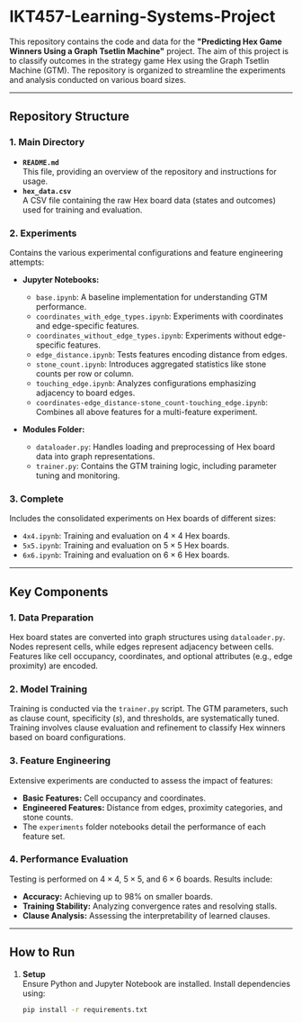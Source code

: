 # IKT457-Learning-Systems-Project

This repository contains the code and data for the **"Predicting Hex Game Winners Using a Graph Tsetlin Machine"** project. The aim of this project is to classify outcomes in the strategy game Hex using the Graph Tsetlin Machine (GTM). The repository is organized to streamline the experiments and analysis conducted on various board sizes.

---

## Repository Structure

### 1. **Main Directory**
- **`README.md`**  
  This file, providing an overview of the repository and instructions for usage.
- **`hex_data.csv`**  
  A CSV file containing the raw Hex board data (states and outcomes) used for training and evaluation.  

### 2. **Experiments**  
Contains the various experimental configurations and feature engineering attempts:
- **Jupyter Notebooks:**  
  - `base.ipynb`: A baseline implementation for understanding GTM performance.  
  - `coordinates_with_edge_types.ipynb`: Experiments with coordinates and edge-specific features.  
  - `coordinates_without_edge_types.ipynb`: Experiments without edge-specific features.  
  - `edge_distance.ipynb`: Tests features encoding distance from edges.  
  - `stone_count.ipynb`: Introduces aggregated statistics like stone counts per row or column.  
  - `touching_edge.ipynb`: Analyzes configurations emphasizing adjacency to board edges.  
  - `coordinates-edge_distance-stone_count-touching_edge.ipynb`: Combines all above features for a multi-feature experiment.

- **Modules Folder:**  
  - `dataloader.py`: Handles loading and preprocessing of Hex board data into graph representations.  
  - `trainer.py`: Contains the GTM training logic, including parameter tuning and monitoring.

### 3. **Complete**  
Includes the consolidated experiments on Hex boards of different sizes:
- `4x4.ipynb`: Training and evaluation on $4 \times 4$ Hex boards.  
- `5x5.ipynb`: Training and evaluation on $5 \times 5$ Hex boards.  
- `6x6.ipynb`: Training and evaluation on $6 \times 6$ Hex boards.  

---

## Key Components

### 1. **Data Preparation**  
Hex board states are converted into graph structures using `dataloader.py`. Nodes represent cells, while edges represent adjacency between cells. Features like cell occupancy, coordinates, and optional attributes (e.g., edge proximity) are encoded.

### 2. **Model Training**  
Training is conducted via the `trainer.py` script. The GTM parameters, such as clause count, specificity ($s$), and thresholds, are systematically tuned. Training involves clause evaluation and refinement to classify Hex winners based on board configurations.

### 3. **Feature Engineering**  
Extensive experiments are conducted to assess the impact of features:
- **Basic Features:** Cell occupancy and coordinates.  
- **Engineered Features:** Distance from edges, proximity categories, and stone counts.  
- The `experiments` folder notebooks detail the performance of each feature set.

### 4. **Performance Evaluation**  
Testing is performed on $4 \times 4$, $5 \times 5$, and $6 \times 6$ boards. Results include:
- **Accuracy:** Achieving up to 98% on smaller boards.  
- **Training Stability:** Analyzing convergence rates and resolving stalls.  
- **Clause Analysis:** Assessing the interpretability of learned clauses.

---

## How to Run

1. **Setup**  
   Ensure Python and Jupyter Notebook are installed. Install dependencies using:  
   ```bash
   pip install -r requirements.txt
